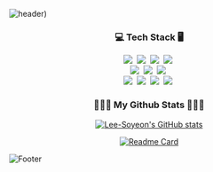 
![header](https://capsule-render.vercel.app/api?type=waving&color=timeGradient&height=300&section=header&text=Lee-Soyeon's%20Github&fontSize=72&animation=fadeIn))

<h3 align="center">💻 Tech Stack 🖥</h3>
<p align="center">
  <img src="https://img.shields.io/badge/C-007396?style=flat-square&logo=C&logoColor=white"/></a>&nbsp
  <img src="https://img.shields.io/badge/Java-007396?style=flat-square&logo=java&logoColor=white"/></a>&nbsp
  <img src="https://img.shields.io/badge/Python-3766AB?style=flat-square&logo=Python&logoColor=white"/></a>&nbsp 
  <img src="https://img.shields.io/badge/Javascript-ffb13b?style=flat-square&logo=javascript&logoColor=white"/></a>&nbsp 
  <br>
  <img src="https://img.shields.io/badge/Spring-6DB33F?style=flat-square&logo=Spring&logoColor=white"/></a>&nbsp
  <img src="https://img.shields.io/badge/Node.js-339933?style=flat-square&logo=Node.js&logoColor=white"/></a>&nbsp
  <img src="https://img.shields.io/badge/Express-000000?style=flat-square&logo=Express&logoColor=white"/></a>&nbsp
  <br>
  <img src="https://img.shields.io/badge/Mysql-E6B91E?style=flat-square&logo=MySql&logoColor=white"/></a>&nbsp 
  <img src="https://img.shields.io/badge/AWS-232F3E?style=flat-square&logo=AmazonAWS&logoColor=white"/></a>&nbsp 
  <img src="https://img.shields.io/badge/Docker-2496ED?style=flat-square&logo=Docker&logoColor=white"/></a>&nbsp 
  <img src="https://img.shields.io/badge/Jenkins-D24939?style=flat-square&logo=Jenkins&logoColor=white"/></a>&nbsp 
</p>



<h3 align="center">🧑🏻‍💻 My Github Stats 👩🏻‍💻</h3>
<div align="center">

[![Lee-Soyeon's GitHub stats](https://github-readme-stats.vercel.app/api?username=Lee-Soyeon&hide_title=true&show_icons=true&include_all_commits=true&disable_animations=true&theme=omni)]([https://github.com/anuraghazra/github-readme-stats](https://github.com/Lee-Soyeon/))

  [![Readme Card](https://github-readme-stats.vercel.app/api/pin/?username=Lee-Soyeon&theme=omni&repo=DonUTProject)]([https://github.com/anuraghazra/github-readme-stats](https://github.com/Lee-Soyeon/DonutProject))
</div>

![Footer](https://capsule-render.vercel.app/api?type=waving&color=timeGradient&height=200&section=footer)

